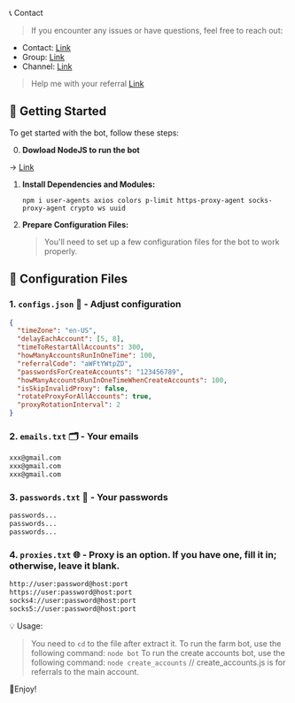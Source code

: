 📞 Contact

> If you encounter any issues or have questions, feel free to reach out:

- Contact: [Link](t.me/MeoMunDep)
- Group: [Link](t.me/KeoAirDropFreeNe)
- Channel: [Link](t.me/KeoAirDropFreeNee)

> Help me with your referral [Link](https://pipecdn.app/signup?ref=aWFtYWtpZD)

## 🚀 Getting Started

To get started with the bot, follow these steps:

0. **Dowload NodeJS to run the bot**

-> [Link](https://t.me/KeoAirDropFreeNe/257/1462)

1. **Install Dependencies and Modules:**

   ```
   npm i user-agents axios colors p-limit https-proxy-agent socks-proxy-agent crypto ws uuid
   ```

2. **Prepare Configuration Files:**

   > You'll need to set up a few configuration files for the bot to work properly.

## 📁 Configuration Files

### 1. `configs.json` 📜 - Adjust configuration

```json
{
  "timeZone": "en-US",
  "delayEachAccount": [5, 8],
  "timeToRestartAllAccounts": 300,
  "howManyAccountsRunInOneTime": 100,
  "referralCode": "aWFtYWtpZD",
  "passwordsForCreateAccounts": "123456789",
  "howManyAccountsRunInOneTimeWhenCreateAccounts": 100,
  "isSkipInvalidProxy": false,
  "rotateProxyForAllAccounts": true,
  "proxyRotationInterval": 2
}
```

### 2. `emails.txt` 🗂️ - Your emails

```txt
xxx@gmail.com
xxx@gmail.com
xxx@gmail.com
```

### 3. `passwords.txt` 💼 - Your passwords

```txt - wallet address
passwords...
passwords...
passwords...
```

### 4. `proxies.txt` 🌐 - Proxy is an option. If you have one, fill it in; otherwise, leave it blank.

```txt
http://user:password@host:port
https://user:password@host:port
socks4://user:password@host:port
socks5://user:password@host:port
```

💡 Usage:

> You need to `cd` to the file after extract it.
> To run the farm bot, use the following command: `node bot`
> To run the create accounts bot, use the following command: `node create_accounts` // create_accounts.js is for referrals to the main account.

🎇Enjoy!
